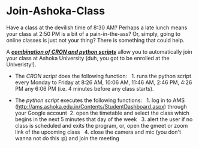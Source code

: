 <h1> Join-Ashoka-Class </h1>

Have a class at the devilish time of 8:30 AM? Perhaps a late lunch means your class at 2:50 PM is a bit of a pain-in-the-ass? Or, simply, going to online classes is just not your thing? There is something that could help.

A  ***<ins>combination of CRON and python scripts</ins>*** allow you to automatically join your class at Ashoka University (duh, you got to be enrolled at the Univeristy!).

- The *CRON script* does the following function:
&nbsp; 1. runs the python script every Monday to Friday at 8:26 AM, 10:06 AM, 11:46 AM, 2:46 PM, 4:26 PM any 6:06 PM (i.e. 4 minutes before any class starts).

- The *python script* executes the following functions:
&nbsp; 1. log in to AMS (http://ams.ashoka.edu.in/Contents/StudentDashboard.aspx) through your Google account
&nbsp;2. open the timetable and select the class which begins in the next 5 minutes that day of the week
&nbsp; 3. alert the user if no class is scheduled and exits the program, or, open the gmeet or zoom link of the upcoming class
&nbsp; 4. close the camera and mic (you don't wanna not do this :p) and join the meeting
